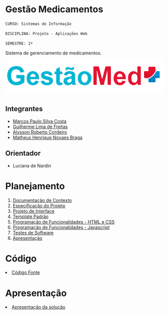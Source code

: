 # Gestão Medicamentos

`CURSO: Sistemas de Informação`

`DISCIPLINA: Projeto - Aplicações Web`

`SEMESTRE: 1º`

Sistema de gerenciamento de medicamentos.

<a href="https://icei-puc-minas-pmv-si.github.io/pmv-si-2021-2-e1-proj-web-t4-g1-gestao-medicamentos/src/login2.html" target="_blank">![Logo Gestão Med](src/imagens/marca.png)</a>


## Integrantes

* <a href="https://github.com/MarcosPaulo62">Marcos Paulo Silva Costa</a>
* <a href="https://github.com/guifreitas27">Guilherme Lima de Freitas</a>
* <a href="https://github.com/AlyRobCor-05">Alysson Roberto Cordeiro</a>
* <a href="https://github.com/matheusnov">Matheus Henrique Novaes Braga</a>

## Orientador

* Luciana de Nardin

# Planejamento

1. [Documentação de Contexto](docs/context.md)
2. [Especificação do Projeto](docs/especification.md) 
2. [Projeto de Interface](docs/interface.md)
3. [Template Padrão](docs/template.md) 
4. [Programação de Funcionalidades - HTML e CSS](docs/development.md) 
5. [Programação de Funcionalidades - Javascript](docs/development.md)
6. [Testes de Software ](docs/tests.md)
7. [Apresentação](presentation/README.md)

# Código

<li><a href="src/README.md"> Código Fonte</a></li>

# Apresentação

<li><a href="presentation/README.md"> Apresentação da solução</a></li>

